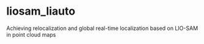 # liosam_liauto
Achieving relocalization and global real-time localization  based on LIO-SAM in point cloud maps
